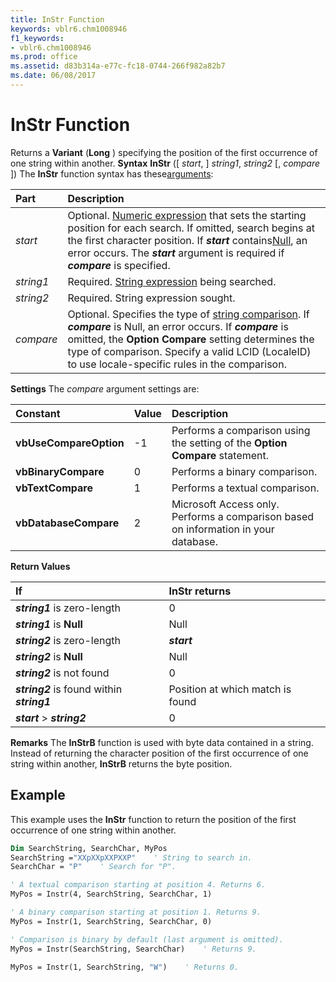 ```yaml
---
title: InStr Function
keywords: vblr6.chm1008946
f1_keywords:
- vblr6.chm1008946
ms.prod: office
ms.assetid: d83b314a-e77c-fc18-0744-266f982a82b7
ms.date: 06/08/2017
---
```



# InStr Function



Returns a  **Variant** (**Long** ) specifying the position of the first occurrence of one string within another.
 **Syntax**
 **InStr** ([ _start_, ] _string1_, _string2_ [, _compare_ ])
The  **InStr** function syntax has these[arguments](vbe-glossary.md):


|**Part**|**Description**|
|:-----|:-----|
| _start_|Optional. [Numeric expression](vbe-glossary.md) that sets the starting position for each search. If omitted, search begins at the first character position. If **_start_** contains[Null](vbe-glossary.md), an error occurs. The  **_start_** argument is required if **_compare_** is specified.|
| _string1_|Required. [String expression](vbe-glossary.md) being searched.|
| _string2_|Required. String expression sought.|
| _compare_|Optional. Specifies the type of [string comparison](vbe-glossary.md). If  **_compare_** is Null, an error occurs. If **_compare_** is omitted, the **Option** **Compare** setting determines the type of comparison. Specify a valid LCID (LocaleID) to use locale-specific rules in the comparison.|

 **Settings**
The  _compare_ argument settings are:


|**Constant**|**Value**|**Description**|
|:-----|:-----|:-----|
|**vbUseCompareOption**|-1|Performs a comparison using the setting of the  **Option Compare** statement.|
|**vbBinaryCompare**|0|Performs a binary comparison.|
|**vbTextCompare**|1|Performs a textual comparison.|
|**vbDatabaseCompare**|2|Microsoft Access only. Performs a comparison based on information in your database.|

 **Return Values**


|**If**|**InStr returns**|
|:-----|:-----|
|**_string1_** is zero-length|0|
|**_string1_** is **Null**|Null|
|**_string2_** is zero-length|**_start_**|
|**_string2_** is **Null**|Null|
|**_string2_** is not found|0|
|**_string2_** is found within **_string1_**|Position at which match is found|
|**_start_** > **_string2_**|0|

 **Remarks**
The  **InStrB** function is used with byte data contained in a string. Instead of returning the character position of the first occurrence of one string within another, **InStrB** returns the byte position.

## Example

This example uses the  **InStr** function to return the position of the first occurrence of one string within another.


```vb
Dim SearchString, SearchChar, MyPos
SearchString ="XXpXXpXXPXXP"    ' String to search in.
SearchChar = "P"    ' Search for "P".

' A textual comparison starting at position 4. Returns 6.
MyPos = Instr(4, SearchString, SearchChar, 1)    

' A binary comparison starting at position 1. Returns 9.
MyPos = Instr(1, SearchString, SearchChar, 0)

' Comparison is binary by default (last argument is omitted).
MyPos = Instr(SearchString, SearchChar)    ' Returns 9.

MyPos = Instr(1, SearchString, "W")    ' Returns 0.
```


